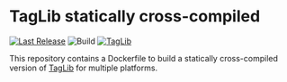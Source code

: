 # TagLib statically cross-compiled

[![Last Release](https://img.shields.io/github/v/release/navidrome/cross-taglib?logo=github&label=latest&style=flat-square)](https://github.com/navidrome/cross-taglib/releases)
![Build](https://img.shields.io/github/actions/workflow/status/navidrome/cross-taglib/ci.yml?branch=main&logo=github&style=flat-square)
[![TagLib](https://img.shields.io/badge/dynamic/toml?url=https%3A%2F%2Fraw.githubusercontent.com%2Fnavidrome%2Fcross-taglib%2Fmaster%2F.version&query=%24.TAGLIB_VERSION&label=TagLib&color=brightgreen)](https://github.com/taglib/taglib/releases)

This repository contains a Dockerfile to build a statically cross-compiled version of [TagLib](https://taglib.org) for 
multiple platforms.